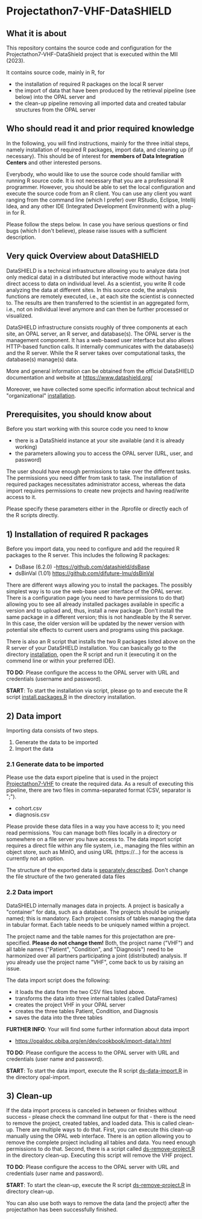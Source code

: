# Projectathon7-VHF-DataSHIELD

## What it is about
This repository contains the source code and configuration for the 
Projectathon7-VHF-DataShield project that is executed within the MII (2023).

It contains source code, mainly in R, for
- the installation of required R packages on the local R server
- the import of data that have been produced by the retrieval pipeline (see below) into the OPAL server and
- the clean-up pipeline removing all imported data and created tabular structures from the OPAL server

## Who should read it and prior required knowledge
In the following, you will find instructions, mainly for the three initial steps, namely installation of required R packages, import data, and cleaning up (if necessary). This should be of interest for **members of Data Integration Centers** and other interested persons.

Everybody, who would like to use the source code should familiar with running R source code. It is not necessary that you are a professional R programmer. However, you should be able to set the local configuration and execute the source code from an R client. You can use any client you want ranging from the command line (which I prefer) over RStudio, Eclipse, Intellij Idea, and any other IDE (Integrated Development Environment) with a plug-in for R.  

Please follow the steps below. In case you have serious questions or find bugs (which I don't believe), please raise issues with a sufficient description.

## Very quick Overview about DataSHIELD
DataSHIELD is a technical infrastructure allowing you to analyze data (not only medical data) in a distributed but interactive mode without having direct access to data on individual level. As a scientist, you write R code analyzing the data at different sites. In this source code, the analysis functions are remotely executed, i.e., at each site the scientist is connected to. The results are then transferred to the scientist in an aggregated form, i.e., not on individual level anymore and can then be further processed or visualized. 

DataSHIELD infrastructure consists roughly of three components at each site, an OPAL server, an R server, and database(s). The OPAL server is the management component. It has a web-based user interface but also allows HTTP-based function calls. It internally communicates with the database(s) and the R server. While the R server takes over computational tasks, the database(s) manage(s) data.

More and general information can be obtained from the official DataSHIELD documentation and website at https://www.datashield.org/

Moreover, we have collected some specific information about technical and "organizational" [installation](documentation/DataSHIELD-Installation.md).

## Prerequisites, you should know about
Before you start working with this source code you need to know
- there is a DataShield instance at your site available (and it is already working)
- the parameters allowing you to access the OPAL server (URL, user, and password)

The user should have enough permissions to take over the different tasks. The permissions you need differ from task to task. The installation of required packages necessitates administrator access, whereas the data import requires permissions to create new projects and having read/write access to it.

Please specify these parameters either in the .Rprofile or directly each of the R scripts directly.

## 1) Installation of required R packages
Before you import data, you need to configure and add the required R packages to the R server. This includes the following R packages:
- DsBase (6.2.0) -https://github.com/datashield/dsBase
- dsBinVal (1.01) https://github.com/difuture-lmu/dsBinVal

There are different ways allowing you to install the packages. The possibly simplest way is to use the web-base user interface of the OPAL server. 
There is a configuration page (you need to have permissions to do that) allowing you to see all already installed packages available in specific a version and to upload and, thus, install a new package. Don't install the same package in a different version; this is not handleable by the R server. In this case, the older version will be updated by the newer version with potential site effects to current users and programs using this package.

There is also an R script that installs the two R packages listed above on the R server of your DataSHIELD installation.
You can basically go to the directory [installation](./installation), open the R script and run it (executing it on the commend line or within your preferred IDE). 

**TO DO**: Please configure the access to the OPAL server with URL and credentials (username and password).

**START**: To start the installation via script, please go to and execute the R script [install.packages.R](./installation/install.packages.R) in the directory installation. 

## 2) Data import
Importing data consists of two steps. 
1) Generate the data to be imported
2) Import the data

### 2.1 Generate data to be imported
Please use the data export pipeline that is used in the project [Projectathon7-VHF](https://github.com/medizininformatik-initiative/Projectathon7-VHF) to create the required data. As a result of executing this pipeline, there are two files in comma-separated format (CSV, separator is ";").
- cohort.csv
- diagnosis.csv

Please provide these data files in a way you have access to it; you need read permissions. You can manage both files locally in a directory or somewhere on a file server you have access to. The data import script requires a direct file within any file system, i.e., managing the files within an object store, such as MinIO, and using URL (https://...) for the access is currently not an option.

The structure of the exported data is [separately described](./documentation/Structure-of-Import-Data.md). Don't change the file structure of the two generated data files 

### 2.2 Data import
DataSHIELD internally manages data in projects. A project is basically a "container" for data, such as a database. The projects should be uniquely named; this is mandatory. Each project consists of tables managing the data in tabular format. Each table needs to be uniquely named within a project.

The project name and the table names for this projectathon are pre-specified. **Please do not change them!** Both, the project name ("VHF") and all table names ("Patient", "Condition", and "Diagnosis") need to be harmonized over all partners participating a joint (distributed) analysis. If you already use the project name "VHF", come back to us by raising an issue.  

The data import script does the following:
- it loads the data from the two CSV files listed above.
- transforms the data into three internal tables (called DataFrames)
- creates the project VHF in your OPAL server
- creates the three tables Patient, Condition, and Diagnosis
- saves the data into the three tables

**FURTHER INFO**: Your will find some further information about data import
- https://opaldoc.obiba.org/en/dev/cookbook/import-data/r.html

**TO DO**: Please configure the access to the OPAL server with URL and credentials (user name and password).

**START**: To start the data import, execute the R script [ds-data-import.R](./opal-import/ds-data-import.R) in the directory opal-import. 

## 3) Clean-up
If the data import process is canceled in between or finishes without success - please check the command line output for that - there is the need to remove the project, created tables, and loaded data. This is called clean-up. There are multiple ways to do that. 
First, you can execute this clean-up manually using the OPAL web interface. There is an option allowing you to remove the complete project including all tables and data. You need enough permissions to do that. Second, there is a script called [ds-remove-project.R](./clean-up/ds-remove-project.R) in the directory clean-up. Executing this script will remove the VHF project.

**TO DO**: Please configure the access to the OPAL server with URL and credentials (user name and password). 

**START**: To start the clean-up, execute the R script [ds-remove-project.R](./clean-up/ds-remove-project.R) in directory clean-up.

You can also use both ways to remove the data (and the project) after the projectathon has been successfully finished.